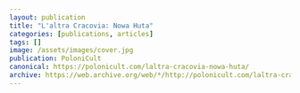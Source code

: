 ```yaml
---
layout: publication
title: "L'altra Cracovia: Nowa Huta"
categories: [publications, articles]
tags: []
image: /assets/images/cover.jpg
publication: PoloniCult
canonical: https://polonicult.com/laltra-cracovia-nowa-huta/
archive: https://web.archive.org/web/*/http://polonicult.com/laltra-cracovia-nowa-huta/
---
```

